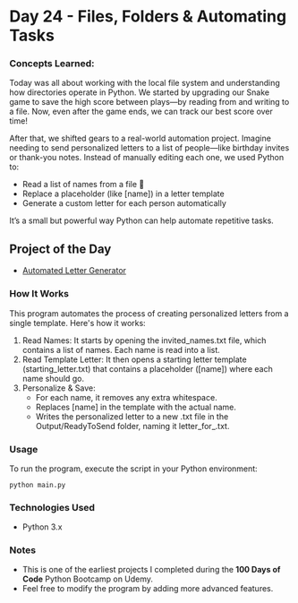 
# Day 24 - Files, Folders & Automating Tasks

### Concepts Learned: 

Today was all about working with the local file system and understanding how directories operate in Python. We started by upgrading our Snake game to save the high score between plays—by reading from and writing to a file. Now, even after the game ends, we can track our best score over time!

After that, we shifted gears to a real-world automation project. Imagine needing to send personalized letters to a list of people—like birthday invites or thank-you notes. Instead of manually editing each one, we used Python to:
- Read a list of names from a file 📄
- Replace a placeholder (like [name]) in a letter template
- Generate a custom letter for each person automatically

It’s a small but powerful way Python can help automate repetitive tasks.

## Project of the Day
- [Automated Letter Generator](Day24/main.py)

### How It Works

This program automates the process of creating personalized letters from a single template. Here's how it works:
1. Read Names: It starts by opening the invited_names.txt file, which contains a list of names. Each name is read into a list.
2. Read Template Letter: It then opens a starting letter template (starting_letter.txt) that contains a placeholder ([name]) where each name should go.
3. Personalize & Save:
   - For each name, it removes any extra whitespace.
   - Replaces [name] in the template with the actual name.
   - Writes the personalized letter to a new .txt file in the Output/ReadyToSend folder, naming it letter_for_<name>.txt.

### Usage

To run the program, execute the script in your Python environment:

```
python main.py
```

### Technologies Used
- Python 3.x

### Notes

- This is one of the earliest projects I completed during the **100 Days of Code** Python Bootcamp on Udemy.
- Feel free to modify the program by adding more advanced features.
